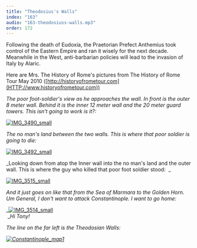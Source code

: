 ```yaml
---
title: "Theodosius's Walls"
index: "163"
audio: "163-theodosiuss-walls.mp3"
order: 172
---
```


Following the death of Eudoxia, the Praetorian Prefect Anthemius took control of the Eastern Empire and ran it wisely for the next decade. Meanwhile in the West, anti-barbarian policies will lead to the invasion of Italy by Alaric.

Here are Mrs. The History of Rome's pictures from The History of Rome Tour May 2010 ([http://historyofrometour.com](HTTP://www.historyofrometour.com))

_The poor foot-soldier's view as he approaches the wall. In front is the outer 8 meter wall. Behind it is the inner 12 meter wall and the 20 meter guard towers. This isn't going to work is it?:_

[![IMG_3490_small](http://thehistoryofrome.typepad.com/.a/6a01053629a711970c01675ef2d595970b-800wi "IMG_3490_small")](http://thehistoryofrome.typepad.com/.a/6a01053629a711970c01675ef2d595970b-pi)

_The no man's land between the two walls. This is where that poor soldier is going to die:_

[![IMG_3492_small](http://thehistoryofrome.typepad.com/.a/6a01053629a711970c01675ef2d96c970b-800wi "IMG_3492_small")](http://thehistoryofrome.typepad.com/.a/6a01053629a711970c01675ef2d96c970b-pi)

_Looking down from atop the Inner wall into the no man's land and the outer wall. This is where the guy who killed that poor foot soldier stood:  _

[![IMG_3515_small](http://thehistoryofrome.typepad.com/.a/6a01053629a711970c0162fdfed4b1970d-800wi "IMG_3515_small")](http://thehistoryofrome.typepad.com/.a/6a01053629a711970c0162fdfed4b1970d-pi)

_And it just goes on like that from the Sea of Marmara to the Golden Horn. Um General, I don't want to attack Constantinople. I want to go home:_

_[![IMG_3514_small](http://thehistoryofrome.typepad.com/.a/6a01053629a711970c0162fdfed777970d-800wi "IMG_3514_small")](http://thehistoryofrome.typepad.com/.a/6a01053629a711970c0162fdfed777970d-pi)  
 __Hi Tony!_

_The line on the far left is the Theodosian Walls:_

_[![Constantinople_map1](http://thehistoryofrome.typepad.com/.a/6a01053629a711970c01675ef2fa98970b-800wi "Constantinople_map1")](http://thehistoryofrome.typepad.com/.a/6a01053629a711970c01675ef2fa98970b-pi)_
